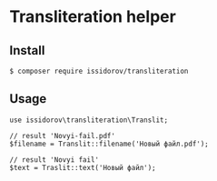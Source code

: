 Transliteration helper
======================

Install
-------
```
$ composer require issidorov/transliteration
```

Usage
-----

```
use issidorov\transliteration\Translit;

// result 'Novyi-fail.pdf'
$filename = Translit::filename('Новый файл.pdf');

// result 'Novyi fail'
$text = Traslit::text('Новый файл');
```
